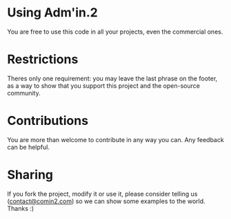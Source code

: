 # Using Adm'in.2

You are free to use this code in all your projects, even the commercial ones.


# Restrictions 

Theres only one requirement: you may leave the last phrase on the footer, as a way to show that you support this project and the open-source community.


# Contributions

You are more than welcome to contribute in any way you can. Any feedback can be helpful.


# Sharing

If you fork the project, modify it or use it, please consider telling us (contact@comin2.com) so we can show some examples to the world. Thanks :) 